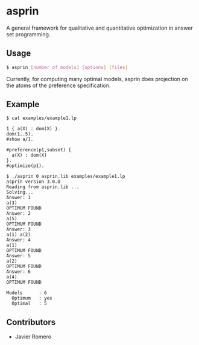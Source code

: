 # asprin
A general framework for qualitative and quantitative optimization in answer set programming.

## Usage
```bash
$ asprin [number_of_models] [options] [files]
```
Currently, for computing many optimal models, asprin does projection on the atoms of the preference specification. 

## Example
```
$ cat examples/example1.lp 

1 { a(X) : dom(X) }.
dom(1..5).
#show a/1.

#preference(p1,subset) { 
  a(X) : dom(X)
}.
#optimize(p1).

$ ./asprin 0 asprin.lib examples/example1.lp
asprin version 3.0.0
Reading from asprin.lib ...
Solving...
Answer: 1
a(3)
OPTIMUM FOUND
Answer: 2
a(5)
OPTIMUM FOUND
Answer: 3
a(1) a(2)
Answer: 4
a(1)
OPTIMUM FOUND
Answer: 5
a(2)
OPTIMUM FOUND
Answer: 6
a(4)
OPTIMUM FOUND

Models		: 6
  Optimum	: yes
  Optimal	: 5

```

## Contributors

* Javier Romero
